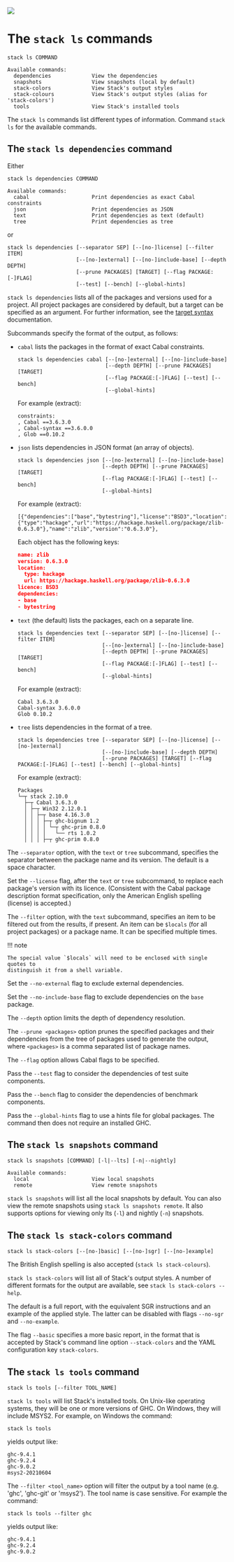 <div class="hidden-warning"><a href="https://docs.haskellstack.org/"><img src="https://cdn.jsdelivr.net/gh/commercialhaskell/stack/doc/img/hidden-warning.svg"></a></div>

# The `stack ls` commands

~~~text
stack ls COMMAND

Available commands:
  dependencies             View the dependencies
  snapshots                View snapshots (local by default)
  stack-colors             View Stack's output styles
  stack-colours            View Stack's output styles (alias for 'stack-colors')
  tools                    View Stack's installed tools
~~~

The `stack ls` commands list different types of information. Command `stack ls`
for the available commands.

## The `stack ls dependencies` command

Either

~~~text
stack ls dependencies COMMAND

Available commands:
  cabal                    Print dependencies as exact Cabal constraints
  json                     Print dependencies as JSON
  text                     Print dependencies as text (default)
  tree                     Print dependencies as tree
~~~

or

~~~text
stack ls dependencies [--separator SEP] [--[no-]license] [--filter ITEM]
                      [--[no-]external] [--[no-]include-base] [--depth DEPTH]
                      [--prune PACKAGES] [TARGET] [--flag PACKAGE:[-]FLAG]
                      [--test] [--bench] [--global-hints]
~~~

`stack ls dependencies` lists all of the packages and versions used for a
project. All project packages are considered by default, but a target can be
specified as an argument. For further information, see the
[target syntax](build_command.md#target-syntax) documentation.

Subcommands specify the format of the output, as follows:

*   `cabal` lists the packages in the format of exact Cabal constraints.

    ~~~text
    stack ls dependencies cabal [--[no-]external] [--[no-]include-base]
                                [--depth DEPTH] [--prune PACKAGES] [TARGET]
                                [--flag PACKAGE:[-]FLAG] [--test] [--bench]
                                [--global-hints]
    ~~~

    For example (extract):

    ~~~text
    constraints:
    , Cabal ==3.6.3.0
    , Cabal-syntax ==3.6.0.0
    , Glob ==0.10.2
    ~~~

*   `json` lists dependencies in JSON format (an array of objects).

    ~~~text
    stack ls dependencies json [--[no-]external] [--[no-]include-base]
                               [--depth DEPTH] [--prune PACKAGES] [TARGET]
                               [--flag PACKAGE:[-]FLAG] [--test] [--bench]
                               [--global-hints]
    ~~~

    For example (extract):

    ~~~text
    [{"dependencies":["base","bytestring"],"license":"BSD3","location":{"type":"hackage","url":"https://hackage.haskell.org/package/zlib-0.6.3.0"},"name":"zlib","version":"0.6.3.0"},
    ~~~

    Each object has the following keys:

    ~~~json
    name: zlib
    version: 0.6.3.0
    location:
      type: hackage
      url: https://hackage.haskell.org/package/zlib-0.6.3.0
    licence: BSD3
    dependencies:
    - base
    - bytestring
    ~~~

*   `text` (the default) lists the packages, each on a separate line.

    ~~~text
    stack ls dependencies text [--separator SEP] [--[no-]license] [--filter ITEM]
                               [--[no-]external] [--[no-]include-base]
                               [--depth DEPTH] [--prune PACKAGES] [TARGET]
                               [--flag PACKAGE:[-]FLAG] [--test] [--bench]
                               [--global-hints]
    ~~~

    For example (extract):

    ~~~text
    Cabal 3.6.3.0
    Cabal-syntax 3.6.0.0
    Glob 0.10.2
    ~~~

*   `tree` lists dependencies in the format of a tree.

    ~~~text
    stack ls dependencies tree [--separator SEP] [--[no-]license] [--[no-]external]
                               [--[no-]include-base] [--depth DEPTH]
                               [--prune PACKAGES] [TARGET] [--flag PACKAGE:[-]FLAG] [--test] [--bench] [--global-hints]
    ~~~

    For example (extract):

    ~~~text
    Packages
    └─┬ stack 2.10.0
      ├─┬ Cabal 3.6.3.0
      │ ├─┬ Win32 2.12.0.1
      │ │ ├─┬ base 4.16.3.0
      │ │ │ ├─┬ ghc-bignum 1.2
      │ │ │ │ └─┬ ghc-prim 0.8.0
      │ │ │ │   └── rts 1.0.2
      │ │ │ ├─┬ ghc-prim 0.8.0
    ~~~

The `--separator` option, with the `text` or `tree` subcommand, specifies the
separator between the package name and its version. The default is a space
character.

Set the `--license` flag, after the `text` or `tree` subcommand, to replace each
package's version with its licence. (Consistent with the Cabal package
description format specification, only the American English spelling (license)
is accepted.)

The `--filter` option, with the `text` subcommand, specifies an item to be
filtered out from the results, if present. An item can be `$locals` (for all
project packages) or a package name. It can be specified multiple times.

!!! note

    The special value `$locals` will need to be enclosed with single quotes to
    distinguish it from a shell variable.

Set the `--no-external` flag to exclude external dependencies.

Set the `--no-include-base` flag to exclude dependencies on the `base` package.

The `--depth` option limits the depth of dependency resolution.

The `--prune <packages>` option prunes the specified packages and their
dependencies from the tree of packages used to generate the output, where
`<packages>` is a comma separated list of package names.

The `--flag` option allows Cabal flags to be specified.

Pass the `--test` flag to consider the dependencies of test suite components.

Pass the `--bench` flag to consider the dependencies of benchmark components.

Pass the `--global-hints` flag to use a hints file for global packages. The
command then does not require an installed GHC.

## The `stack ls snapshots` command

~~~text
stack ls snapshots [COMMAND] [-l|--lts] [-n|--nightly]

Available commands:
  local                    View local snapshots
  remote                   View remote snapshots
~~~

`stack ls snapshots` will list all the local snapshots by default. You can also
view the remote snapshots using `stack ls snapshots remote`. It also supports
options for viewing only lts (`-l`) and nightly (`-n`) snapshots.

## The `stack ls stack-colors` command

~~~text
stack ls stack-colors [--[no-]basic] [--[no-]sgr] [--[no-]example]
~~~

The British English spelling is also accepted (`stack ls stack-colours`).

`stack ls stack-colors` will list all of Stack's output styles. A number of
different formats for the output are available, see
`stack ls stack-colors --help`.

The default is a full report, with the equivalent SGR instructions and an
example of the applied style. The latter can be disabled with flags `--no-sgr`
and `--no-example`.

The flag `--basic` specifies a more basic report, in the format that is accepted
by Stack's command line option `--stack-colors` and the YAML configuration key
`stack-colors`.

## The `stack ls tools` command

~~~text
stack ls tools [--filter TOOL_NAME]
~~~

`stack ls tools` will list Stack's installed tools. On Unix-like operating
systems, they will be one or more versions of GHC. On Windows, they will include
MSYS2. For example, on Windows the command:

~~~text
stack ls tools
~~~

yields output like:

~~~text
ghc-9.4.1
ghc-9.2.4
ghc-9.0.2
msys2-20210604
~~~

The `--filter <tool_name>` option will filter the output by a tool name (e.g.
'ghc', 'ghc-git' or 'msys2'). The tool name is case sensitive. For example the
command:

~~~text
stack ls tools --filter ghc
~~~

yields output like:

~~~text
ghc-9.4.1
ghc-9.2.4
ghc-9.0.2
~~~
